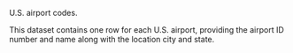 U.S. airport codes.<p>This dataset contains one row for each U.S. airport, providing the airport ID number and name along with the location city and state.<!--HONumber=35_1-->
